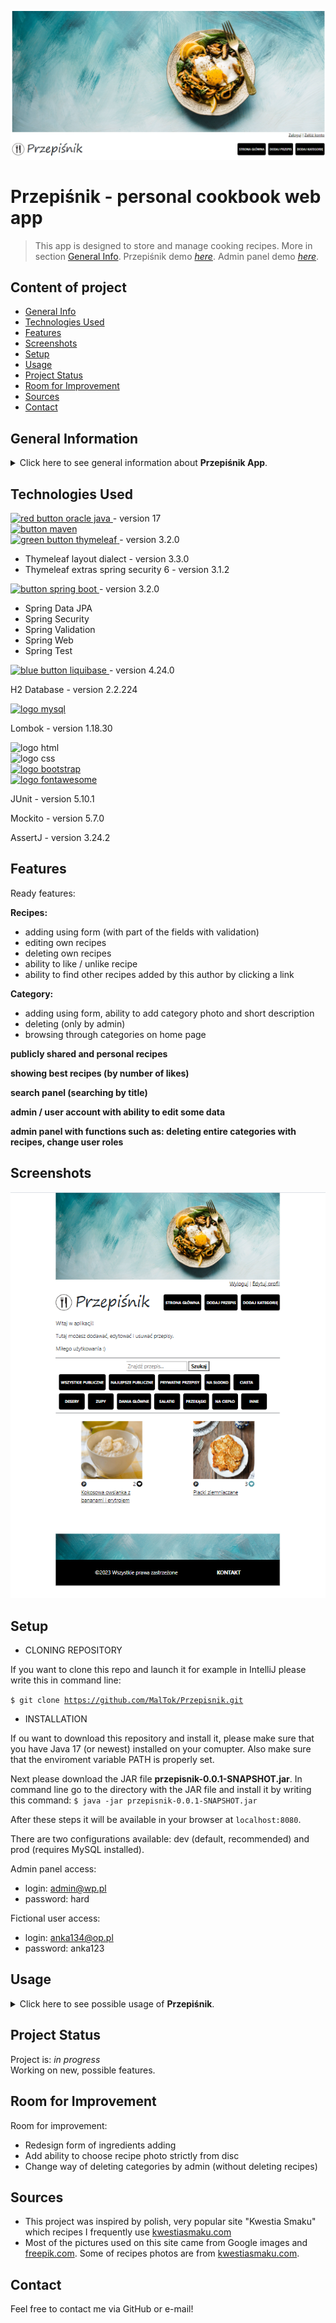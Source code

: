 ![Menu](./screenshots/przepisnik-menu.png)

# Przepiśnik - personal cookbook web app

> This app is designed to store and manage cooking recipes. More in section [General Info](#general-information).
> Przepiśnik demo [_here_](https://).
> Admin panel demo [_here_](https://).

## Content of project

- [General Info](#general-information)
- [Technologies Used](#technologies-used)
- [Features](#features)
- [Screenshots](#screenshots)
- [Setup](#setup)
- [Usage](#usage)
- [Project Status](#project-status)
- [Room for Improvement](#room-for-improvement)
- [Sources](#sources)
- [Contact](#contact)

## General Information

<details>
  <summary>Click here to see general information about <b>Przepiśnik App</b>.</summary>
  <b>Przepiśnik</b> is a web application where you can create and store recipes - both private and public (shared). You can edit and delete single recipes, like or unlike previously liked recipes, search through public recipes, find the best ones (with the highest amount of likes), check your private recipes, find all recipes added by a particular author, add categories, and browse through these categories. You can also register and manage some of your personal data saved in your account. There is also a simple panel for administration (admin access only). Save your family recipes and let people cook from them!
</details>

## Technologies Used

<div>
  <div>
    <a href="https://www.java.com/">
      <img src="https://img.shields.io/badge/Java-%23F80000?style=for-the-badge&logo=oracle" alt="red button oracle java"/>
    </a> - version 17
  </div>

  <div>
    <div>
      <a href="https://maven.apache.org/">
        <img src=" https://img.shields.io/badge/Maven-%23C71A36?style=for-the-badge&logo=apachemaven&logoColor=black" alt="button maven"/>
      </a>
    </div>
  <div>
    <div>
      <a href="https://www.thymeleaf.org/">
        <img src="https://img.shields.io/badge/Thymeleaf-%23005F0F?style=for-the-badge&logo=thymeleaf" alt="green button thymeleaf"/>
      </a> - version 3.2.0
    </div>
    <div>
      <ul>
        <li>Thymeleaf layout dialect - version 3.3.0</li>
        <li>Thymeleaf extras spring security 6 - version 3.1.2</li>
      </ul>
    </div>
  </div>
  <div>
    <div>
      <a href="https://spring.io/projects/spring-boot">
        <img src="https://img.shields.io/badge/Spring%20Boot-%236DB33F?style=for-the-badge&logo=springboot&logoColor=black" alt="button spring boot"/>
      </a> - version 3.2.0
    </div>
    <div>
      <ul>
        <li>Spring Data JPA</li>
        <li>Spring Security</li>
        <li>Spring Validation</li>
        <li>Spring Web</li>
        <li>Spring Test</li>
      </ul>
    </div>
  </div>
  <div>
    <a href="https://www.liquibase.org/">
      <img src="https://img.shields.io/badge/Liquibase-%232962FF?style=for-the-badge&logo=liquibase&logoColor=black" alt="blue button liquibase"/>
    </a> - version 4.24.0
  </div>
  <div>
    <p>H2 Database - version 2.2.224</p>
  </div>
  <div>
    <a href="https://www.mysql.com/">
      <img src="https://img.shields.io/badge/MySQL-%234479A1?style=for-the-badge&logo=mysql&logoColor=black" alt="logo mysql"/>
    </a>
  </div>
  <div>
    <p>Lombok - version 1.18.30</p>
  </div>
  <div>
    <img src="https://img.shields.io/badge/HTML-%23E34F26?style=for-the-badge&logo=html5&logoColor=black" alt="logo html"/>
  </div>
  <div>
    <img src="https://img.shields.io/badge/CSS-%231572B6?style=for-the-badge&logo=css3&logoColor=black" alt="logo css"/>
  </div>
  <div>
    <a href="https://getbootstrap.com">
      <img src="https://img.shields.io/badge/Bootstrap-563D7C?style=for-the-badge&logo=bootstrap&logoColor=wblack" alt="logo bootstrap"/>
    </a>
  </div>
  <div>
    <a href="https://fontawesome.com/">
      <img src="https://img.shields.io/badge/FontAwesome-%23528DD7?style=for-the-badge&logo=fontawesome&logoColor=black" alt="logo fontawesome"/>
    </a>
  </div>
  <div>
    <p>JUnit - version 5.10.1</p>
  </div>
  <div>
    <p>Mockito - version 5.7.0</p>
  </div>
  <div>
    <p>AssertJ - version 3.24.2</p>
  </div>
</div>

## Features

Ready features:

<b>Recipes:</b>

<ul>
  <li>adding using form (with part of the fields with validation)</li>
  <li>editing own recipes</li>
  <li>deleting own recipes</li>
  <li>ability to like / unlike recipe</li>
  <li>ability to find other recipes added by this author by clicking a link</li>
</ul>

<b>Category:</b>

<ul>
  <li>adding using form, ability to add category photo and short description</li>
  <li>deleting (only by admin)</li>
  <li>browsing through categories on home page</li>
</ul>

<b>publicly shared and personal recipes</b>

<b>showing best recipes (by number of likes)</b>

<b>search panel (searching by title)</b>

<b>admin / user account with ability to edit some data</b>

<b>admin panel with functions such as: deleting entire categories with recipes, change user roles</b>

## Screenshots

![Main view](./screenshots/przepisnik-home.png)

## Setup

- CLONING REPOSITORY

If you want to clone this repo and launch it for example in IntelliJ please write this in command line:

<code>$ git clone https://github.com/MalTok/Przepisnik.git</code>

- INSTALLATION

If ou want to download this repository and install it, please make sure that you have Java 17 (or newest) installed on
your comupter. Also make sure that the enviroment variable PATH is properly set.

Next please download the JAR file <b>przepisnik-0.0.1-SNAPSHOT.jar</b>.
In command line go to the directory with the JAR file and install it by writing this command:
<code>$ java -jar przepisnik-0.0.1-SNAPSHOT.jar</code>

After these steps it will be available in your browser at <code>localhost:8080</code>.

There are two configurations available: dev (default, recommended) and prod (requires MySQL installed).

Admin panel access:

- login: admin@wp.pl
- password: hard

Fictional user access:

- login: anka134@op.pl
- password: anka123

## Usage

<details>
  <summary>Click here to see possible usage of <b>Przepiśnik</b>.</summary>
  This app can be deployed as a secure, online recipe storage platform. It can also be proper displayed on mobile devices, making its potential usage widespread.
</details>

## Project Status

Project is: _in progress_<br/>
Working on new, possible features.

## Room for Improvement

Room for improvement:

- Redesign form of ingredients adding
- Add ability to choose recipe photo strictly from disc
- Change way of deleting categories by admin (without deleting recipes)

## Sources

- This project was inspired by polish, very popular site "Kwestia Smaku" which recipes I frequently
  use [kwestiasmaku.com](https://www.kwestiasmaku.com/)
- Most of the pictures used on this site came from Google images and [freepik.com](https://pl.freepik.com/). Some of
  recipes photos are from [kwestiasmaku.com](https://www.kwestiasmaku.com/).

## Contact

Feel free to contact me via GitHub or e-mail!
